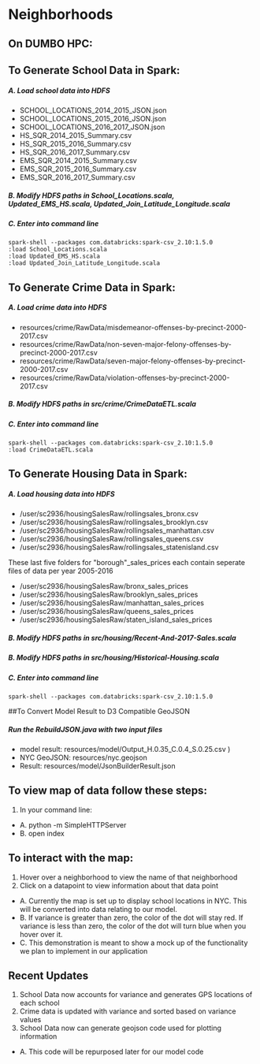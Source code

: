 # Neighborhoods

## On DUMBO HPC:
## To Generate School Data in Spark:

##### A. Load school data into HDFS
- SCHOOL_LOCATIONS_2014_2015_JSON.json
- SCHOOL_LOCATIONS_2015_2016_JSON.json
- SCHOOL_LOCATIONS_2016_2017_JSON.json
- HS_SQR_2014_2015_Summary.csv
- HS_SQR_2015_2016_Summary.csv
- HS_SQR_2016_2017_Summary.csv
- EMS_SQR_2014_2015_Summary.csv
- EMS_SQR_2015_2016_Summary.csv
- EMS_SQR_2016_2017_Summary.csv

##### B. Modify HDFS paths in School_Locations.scala, Updated_EMS_HS.scala, Updated_Join_Latitude_Longitude.scala

##### C. Enter into command line
```module load spark
spark-shell --packages com.databricks:spark-csv_2.10:1.5.0
:load School_Locations.scala
:load Updated_EMS_HS.scala
:load Updated_Join_Latitude_Longitude.scala
```

## To Generate Crime Data in Spark:
##### A. Load crime data into HDFS
- resources/crime/RawData/misdemeanor-offenses-by-precinct-2000-2017.csv
- resources/crime/RawData/non-seven-major-felony-offenses-by-precinct-2000-2017.csv
- resources/crime/RawData/seven-major-felony-offenses-by-precinct-2000-2017.csv
- resources/crime/RawData/violation-offenses-by-precinct-2000-2017.csv

##### B. Modify HDFS paths in src/crime/CrimeDataETL.scala

##### C. Enter into command line
```module load spark
spark-shell --packages com.databricks:spark-csv_2.10:1.5.0
:load CrimeDataETL.scala
```
## To Generate Housing Data in Spark:
##### A. Load housing data into HDFS
- /user/sc2936/housingSalesRaw/rollingsales_bronx.csv
- /user/sc2936/housingSalesRaw/rollingsales_brooklyn.csv
- /user/sc2936/housingSalesRaw/rollingsales_manhattan.csv
- /user/sc2936/housingSalesRaw/rollingsales_queens.csv
- /user/sc2936/housingSalesRaw/rollingsales_statenisland.csv

These last five folders for "borough"_sales_prices each contain seperate files of data per year 2005-2016
- /user/sc2936/housingSalesRaw/bronx_sales_prices
- /user/sc2936/housingSalesRaw/brooklyn_sales_prices
- /user/sc2936/housingSalesRaw/manhattan_sales_prices
- /user/sc2936/housingSalesRaw/queens_sales_prices
- /user/sc2936/housingSalesRaw/staten_island_sales_prices

##### B. Modify HDFS paths in src/housing/Recent-And-2017-Sales.scala
##### B. Modify HDFS paths in src/housing/Historical-Housing.scala

##### C. Enter into command line
```module load spark
spark-shell --packages com.databricks:spark-csv_2.10:1.5.0 
```

##To Convert Model Result to D3 Compatible GeoJSON
##### Run the RebuildJSON.java with two input files 
- model result: resources/model/Output_H.0.35_C.0.4_S.0.25.csv )
- NYC GeoJSON: resources/nyc.geojson
- Result: resources/model/JsonBuilderResult.json

## To view map of data follow these steps:
1. In your command line:
- A. python -m SimpleHTTPServer
- B. open index

## To interact with the map:
1. Hover over a neighborhood to view the name of that neighborhood
2. Click on a datapoint to view information about that data point
- A. Currently the map is set up to display school locations in NYC. This will be converted into data relating to our model.
- B. If variance is greater than zero, the color of the dot will stay red. If variance is less than zero, the color of the dot will turn blue when you hover over it.
- C. This demonstration is meant to show a mock up of the functionality we plan to implement in our application

## Recent Updates
1. School Data now accounts for variance and generates GPS locations of each school
2. Crime data is updated with variance and sorted based on variance values
3. School Data now can generate geojson code used for plotting information
- A. This code will be repurposed later for our model code



